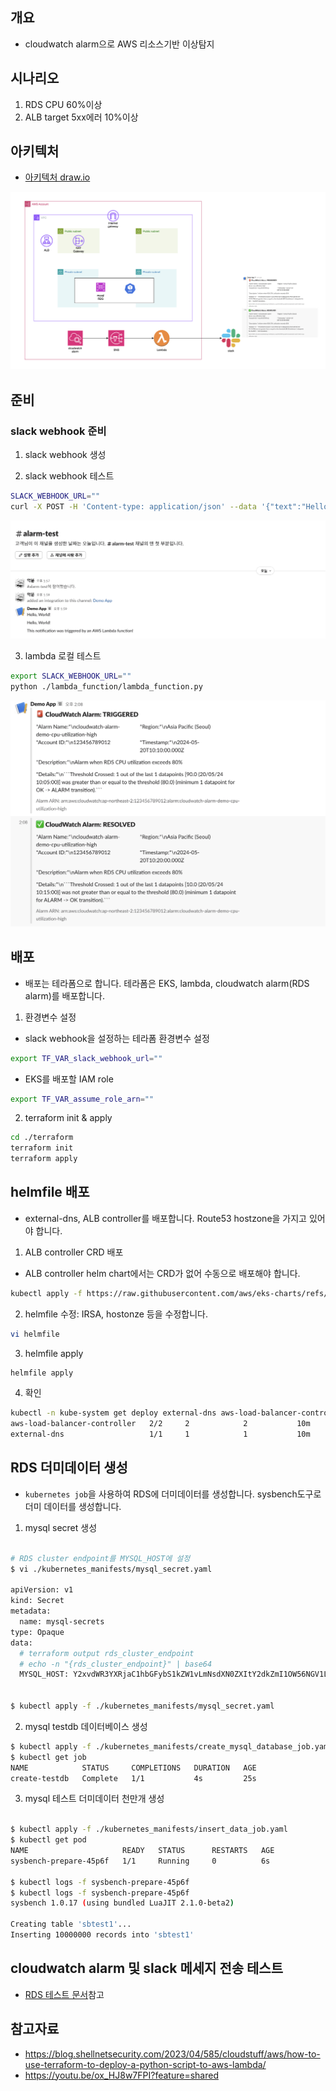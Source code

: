## 개요

* cloudwatch alarm으로 AWS 리소스기반 이상탐지

## 시나리오

1. RDS CPU 60%이상
2. ALB target 5xx에러 10%이상

## 아키텍처

* [아키텍처 draw.io](./arch.drawio)

![아키텍처](./imgs/arch.png)

## 준비

### slack webhook 준비

1. slack webhook 생성

2. slack webhook 테스트

```sh
SLACK_WEBHOOK_URL=""
curl -X POST -H 'Content-type: application/json' --data '{"text":"Hello"}' $SLACK_WEBHOOK_URL
```

![](./imgs/slack_alarm.png)

3. lambda 로컬 테스트

```sh
export SLACK_WEBHOOK_URL=""
python ./lambda_function/lambda_function.py
```

![](./imgs/lambda_localtest.png)

## 배포

* 배포는 테라폼으로 합니다. 테라폼은 EKS, lambda, cloudwatch alarm(RDS alarm)를 배포합니다.

1. 환경변수 설정

* slack webhook을 설정하는 테라폼 환경변수 설정

```sh
export TF_VAR_slack_webhook_url=""
```

* EKS를 배포할 IAM role

```sh
export TF_VAR_assume_role_arn=""
```

2. terraform init & apply

```sh
cd ./terraform
terraform init
terraform apply
```

## helmfile 배포

* external-dns, ALB controller를 배포합니다. Route53 hostzone을 가지고 있어야 합니다.

1. ALB controller CRD 배포

* ALB controller helm chart에서는 CRD가 없어 수동으로 배포해야 합니다.

```sh
kubectl apply -f https://raw.githubusercontent.com/aws/eks-charts/refs/heads/master/stable/aws-load-balancer-controller/crds/crds.yaml
```

2. helmfile 수정: IRSA, hostonze 등을 수정합니다.

```sh
vi helmfile
```

3. helmfile apply

```sh
helmfile apply
```

4. 확인

```sh
kubectl -n kube-system get deploy external-dns aws-load-balancer-controller
aws-load-balancer-controller   2/2     2            2           10m
external-dns                   1/1     1            1           10m
```

## RDS 더미데이터 생성

* `kubernetes job`을 사용하여 RDS에 더미데이터를 생성합니다. sysbench도구로 더미 데이터를 생성합니다.

1. mysql secret 생성

```sh

# RDS cluster endpoint를 MYSQL_HOST에 설정
$ vi ./kubernetes_manifests/mysql_secret.yaml

apiVersion: v1
kind: Secret
metadata:
  name: mysql-secrets
type: Opaque
data:
  # terraform output rds_cluster_endpoint
  # echo -n "{rds_cluster_endpoint}" | base64
  MYSQL_HOST: Y2xvdWR3YXRjaC1hbGFybS1kZW1vLmNsdXN0ZXItY2dkZmI1OW56NGV1LmFwLW5vcnRoZWFzdC0yLnJkcy5hbWF6b25hd3MuY29t


$ kubectl apply -f ./kubernetes_manifests/mysql_secret.yaml
```

2. mysql testdb 데이터베이스 생성

```sh
$ kubectl apply -f ./kubernetes_manifests/create_mysql_database_job.yaml
$ kubectl get job
NAME            STATUS     COMPLETIONS   DURATION   AGE
create-testdb   Complete   1/1           4s         25s
```

3. mysql 테스트 더미데이터 천만개 생성

```sh

$ kubectl apply -f ./kubernetes_manifests/insert_data_job.yaml
$ kubectl get pod
NAME                     READY   STATUS      RESTARTS   AGE
sysbench-prepare-45p6f   1/1     Running     0          6s

$ kubectl logs -f sysbench-prepare-45p6f
$ kubectl logs -f sysbench-prepare-45p6f
sysbench 1.0.17 (using bundled LuaJIT 2.1.0-beta2)

Creating table 'sbtest1'...
Inserting 10000000 records into 'sbtest1'
```

## cloudwatch alarm 및 slack 메세지 전송 테스트

* [RDS 테스트 문서](./rds_stress_test/)참고

## 참고자료

* https://blog.shellnetsecurity.com/2023/04/585/cloudstuff/aws/how-to-use-terraform-to-deploy-a-python-script-to-aws-lambda/
* https://youtu.be/ox_HJ8w7FPI?feature=shared
